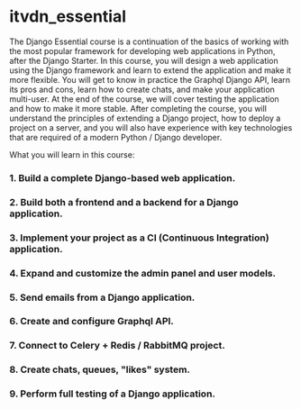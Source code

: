 # itvdn_essential
The Django Essential course is a continuation of the basics of working with the most popular framework for developing web applications in Python, after the Django Starter.
In this course, you will design a web application using the Django framework and learn to extend the application and make it more flexible. You will get to know in practice the Graphql Django API, learn its pros and cons, learn how to create chats, and make your application multi-user. At the end of the course, we will cover testing the application and how to make it more stable.
After completing the course, you will understand the principles of extending a Django project, how to deploy a project on a server, and you will also have experience with key technologies that are required of a modern Python / Django developer.

What you will learn in this course:

### 1. Build a complete Django-based web application.
### 2. Build both a frontend and a backend for a Django application.
### 3. Implement your project as a CI (Continuous Integration) application.
### 4. Expand and customize the admin panel and user models.
### 5. Send emails from a Django application.
### 6. Create and configure Graphql API.
### 7. Connect to Celery + Redis / RabbitMQ project.
### 8. Create chats, queues, "likes" system.
### 9. Perform full testing of a Django application.
